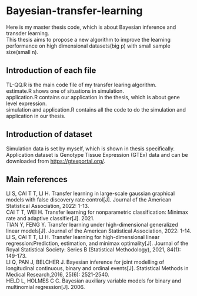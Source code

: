 # Bayesian-transfer-learning
Here is my master thesis code, which is about Bayesian inference and transder learning.   
This thesis aims to propose a new algorithm to improve the learning performance on high dimensional datasets(big p) with small sample size(small n).

## Introduction of each file
TL-QQ.R is the main code file of my transfer learing algorithm.  
estimate.R shows one of situations in simulation.  
application.R contains our application in the thesis, which is about gene level expression.  
simulation and application.R contains all the code to do the simulation and application in our thesis. 

## Introduction of dataset
Simulation data is set by myself, which is shown in thesis specifically.  
Application dataset is Genotype Tissue Expression (GTEx) data and can be downloaded from https://gtexportal.org/.  

## Main references
LI S, CAI T T, LI H. Transfer learning in large-scale gaussian graphical models with false discovery rate control[J]. Journal of the American Statistical Association, 2022: 1-13.  
CAI T T, WEI H. Transfer learning for nonparametric classification: Minimax rate and adaptive classifier[J]. 2021.  
TIAN Y, FENG Y. Transfer learning under high-dimensional generalized linear models[J]. Journal of the American Statistical Association, 2022: 1-14.  
LI S, CAI T T, LI H. Transfer learning for high-dimensional linear regression:Prediction, estimation, and minimax optimality[J]. Journal of the Royal Statistical Society: Series B (Statistical Methodology), 2021, 84(1): 149-173.  
LI Q, PAN J, BELCHER J. Bayesian inference for joint modelling of longitudinal continuous, binary and ordinal events[J]. Statistical Methods in Medical Research,2016, 25(6): 2521-2540.  
HELD L, HOLMES C C. Bayesian auxiliary variable models for binary and multinomial regression[J]. 2006.